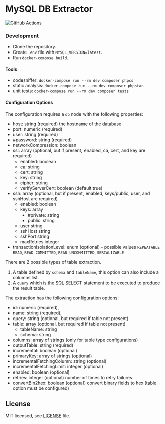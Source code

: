 # MySQL DB Extractor
[![GitHub Actions](https://github.com/keboola/db-extractor-mysql/actions/workflows/push.yml/badge.svg)](https://github.com/keboola/db-extractor-mysql/actions/workflows/push.yml)

### Development

- Clone the repository.
- Create `.env` file with `MYSQL_VERSION=latest`.
- Run `docker-compose build`.

#### Tools

- codesniffer: `docker-compose run --rm dev composer phpcs` 
- static analysis: `docker-compose run --rm dev composer phpstan`
- unit tests: `docker-compose run --rm dev composer tests`

#### Configuration Options

The configuration requires a `db` node with the following properties: 

- host: string (required) the hostname of the database
- port: numeric (required)
- user: string (required)
- \#password: string (required)
- networkCompression: boolean 
- ssl: array (optional, but if present, enabled, ca, cert, and key are required)
  - enabled: boolean 
  - ca: string
  - cert: string
  - key: string
  - cipher: string
  - verifyServerCert: boolean (default true)
- ssh: array (optional, but if present, enabled, keys/public, user, and sshHost are required)
  - enabled: boolean 
  - keys: array 
    - \#private: string
    - public: string                
  - user string
  - sshHost string
  - sshPort string
  - maxRetries integer
- transactionIsolationLevel: enum (optional) - possible values `REPEATABLE READ`, `READ COMMITTED`, `READ UNCOMMITTED`, `SERIALIZABLE`
   
There are 2 possible types of table extraction.  
1. A table defined by `schema` and `tableName`, this option can also include a columns list.
2. A `query` which is the SQL SELECT statement to be executed to produce the result table.

The extraction has the following configuration options:

- id: numeric (required),
- name: string (required),
- query: string (optional, but required if table not present)
- table: array (optional, but required if table not present)
  - tableName: string
  - schema: string
- columns: array of strings (only for table type configurations)
- outputTable: string (required)
- incremental: boolean (optional)
- primaryKey: array of strings (optional)
- incrementalFetchingColumn: string (optional)
- incrementalFetchingLimit: integer (optional)
- enabled: boolean (optional)
- retries: integer (optional) number of times to retry failures
- convertBin2hex: boolean (optional) convert binary fields to hex (table option must be configured)

## License

MIT licensed, see [LICENSE](./LICENSE) file.
